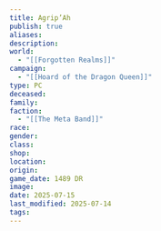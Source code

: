 ```yaml
---
title: Agrip’Ah
publish: true
aliases: 
description: 
world:
  - "[[Forgotten Realms]]"
campaign:
  - "[[Hoard of the Dragon Queen]]"
type: PC
deceased: 
family: 
faction:
  - "[[The Meta Band]]"
race: 
gender: 
class: 
shop: 
location: 
origin: 
game_date: 1489 DR
image: 
date: 2025-07-15
last_modified: 2025-07-14
tags: 
---
```


